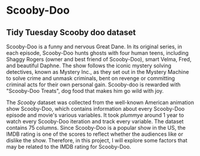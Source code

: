 # Scooby-Doo

## Tidy Tuesday Scooby doo dataset

Scooby-Doo is a funny and nervous Great Dane. In its original series, in each episode, Scooby-Doo hunts ghosts with four human teens, 
including Shaggy Rogers (owner and best friend of Scooby-Doo), smart Velma, Fred, and beautiful Daphne. The show follows the iconic 
mystery solving detectives, known as Mystery Inc., as they set out in the Mystery Machine to solve crime and unmask criminals, bent on 
revenge or committing criminal acts for their own personal gain. Scooby-doo is rewarded with "Scooby-Doo Treats", dog food that makes 
him go wild with joy. 

The *Scooby* dataset was collected from the well-known American animation show Scooby-Doo, which contains information about every 
Scooby-Doo episode and movie's various variables. It took *plummye* around 1 year to watch every Scooby-Doo iteration and track every 
variable. The dataset contains 75 columns. Since Scooby-Doo is a popular show in the US, the IMDB rating is one of the scores to 
reflect whether the audiences like or dislike the show. Therefore, in this project, I will explore some factors that may be related to 
the IMDB rating for Scooby-Doo.


